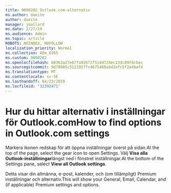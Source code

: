 ```yaml
---
title: 9000202 Outlook.com-alternativ
ms.author: daeite
author: daeite
manager: joallard
ms.date: 2/27/19
ms.audience: Admin
ms.topic: article
ROBOTS: NOINDEX, NOFOLLOW
localization_priority: Normal
ms.collection: Adm_O365
ms.custom: 9000202
ms.openlocfilehash: b0363a27e87fa92672f514d728ec13dc89f4cbec
ms.sourcegitcommit: 9d78905c512192ffc4675468abd2efc5f2e4baf4
ms.translationtype: MT
ms.contentlocale: sv-SE
ms.lasthandoff: 04/23/2019
ms.locfileid: "32392471"
---
```

# <a name="how-to-find-options-in-outlookcom-settings"></a><span data-ttu-id="333eb-102">Hur du hittar alternativ i inställningar för Outlook.com</span><span class="sxs-lookup"><span data-stu-id="333eb-102">How to find options in Outlook.com settings</span></span>

<span data-ttu-id="333eb-103">Markera ikonen redskap för att öppna inställningar överst på sidan.</span><span class="sxs-lookup"><span data-stu-id="333eb-103">At the top of the page, select the gear icon to open Settings.</span></span> <span data-ttu-id="333eb-104">Välj **Visa alla Outlook-inställningar**längst ned i fönstret inställningar.</span><span class="sxs-lookup"><span data-stu-id="333eb-104">At the bottom of the Settings pane, select **View all Outlook settings**.</span></span>

<span data-ttu-id="333eb-105">Detta visar din allmänna, e-post, kalender, och (om tillämpligt) Premium inställningar och alternativ.</span><span class="sxs-lookup"><span data-stu-id="333eb-105">This will show your General, Email, Calendar, and (if applicable) Premium settings and options.</span></span>